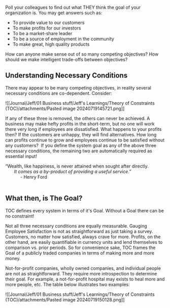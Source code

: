 Poll your colleagues to find out what THEY think the goal of your organization is. You may get answers such as:
- To provide value to our customers
- To make profits for our investors
- To be a market-share leader
- To be a source of employment in the community
- To make great, high quality products

How can anyone make sense out of so many competing objectives? How should we make intelligent trade-offs between objectives?

## Understanding Necessary Conditions  
There may appear to be many competing objectives, in reality several necessary conditions are co-dependent. Consider:

![[Journal/Jeff/01 Business stuff/Jeff's Learnings/Theory of Constraints (TOC)/attachments/Pasted image 20240719145721.png]]

If any of these three is removed, the others can never be achieved. A business may make hefty profits in the short-term, but no one will work there very long if employees are dissatisfied. What happens to your profits then? If the customers are unhappy, they will find alternatives. How long can profits continue to grow and employees continue to be satisfied without any customers?  If you define the system goal as any of the above three necessary conditions, the remaining two are automatically required as essential input!  
  
  “Wealth, like happiness, is never attained when sought after directly.  
       _It comes as a by-product of providing a useful service.”_  
            - Henry Ford  
          
## What then, is The Goal?  
TOC defines every system in terms of it's Goal. Without a Goal there can be no constraint!  
  
Not all three necessary conditions are equally measurable. Gauging Employee Satisfaction is not as straightforward as just taking a survey. Customers, no matter how satisfied, always crave for more. Profits, on the other hand, are easily quantifiable in currency units and lend themselves to comparison vs. prior periods. So for convenience sake, TOC frames the Goal of a publicly traded companies in terms of making more and more money.  
  
Not-for-profit companies, wholly owned companies, and individual people are not as straightforward.  They require more introspection to determine their goal. For example, a not-for-profit hospital may exists to heal more and more people, etc. The table below illustrates two examples:

![[Journal/Jeff/01 Business stuff/Jeff's Learnings/Theory of Constraints (TOC)/attachments/Pasted image 20240719150128.png]]

